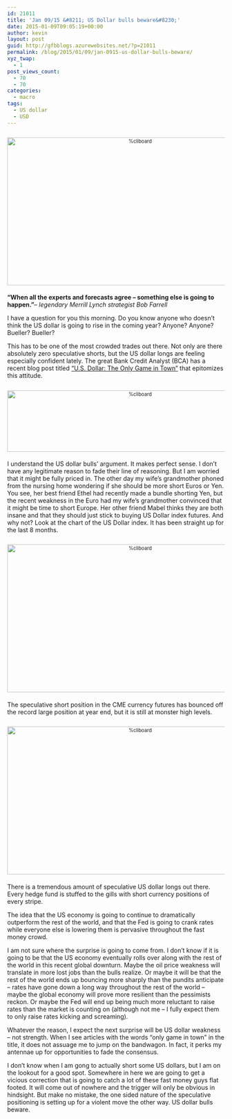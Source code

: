 ```yaml
---
id: 21011
title: 'Jan 09/15 &#8211; US Dollar bulls beware&#8230;'
date: 2015-01-09T09:05:19+00:00
author: kevin
layout: post
guid: http://gfbblogs.azurewebsites.net/?p=21011
permalink: /blog/2015/01/09/jan-0915-us-dollar-bulls-beware/
xyz_twap:
  - 1
post_views_count:
  - 70
  - 70
categories:
  - macro
tags:
  - US dollar
  - USD
---
```

<div style="width: image width px; font-size: 80%; text-align: center;">
  <a href="http://themacrotourist.com/pictures/Azure/TwainJan0915.png"><img class="size-full wp-image-14271" style="padding-top: 1.0em;padding-bottom: 0.5em;" alt="%cliboard" src="http://themacrotourist.com/pictures/Azure/TwainJan0915.png" width="600" height="342" /></a>
</div>

**&#8220;When all the experts and forecasts agree – something else is going to happen.&#8221;**&#8211; _legendary Merrill Lynch strategist Bob Farrell_

I have a question for you this morning. Do you know anyone who doesn&#8217;t think the US dollar is going to rise in the coming year? Anyone? Anyone? Bueller? Bueller? 

This has to be one of the most crowded trades out there. Not only are there absolutely zero speculative shorts, but the US dollar longs are feeling especially confident lately. The great Bank Credit Analyst (BCA) has a recent blog post titled [&#8220;U.S. Dollar: The Only Game in Town&#8221;](http://blog.bcaresearch.com/u-s-dollar-the-only-game-in-town) that epitomizes this attitude. 

<div style="width: image width px; font-size: 80%; text-align: center;">
  <a href="http://themacrotourist.com/pictures/Azure/OnlyGameJan0915.png"><img class="size-full wp-image-14271" style="padding-top: 1.0em;padding-bottom: 0.5em;" alt="%cliboard" src="http://themacrotourist.com/pictures/Azure/OnlyGameJan0915.png" width="600" height="142" /></a>
</div>

I understand the US dollar bulls&#8217; argument. It makes perfect sense. I don&#8217;t have any legitimate reason to fade their line of reasoning. But I am worried that it might be fully priced in. The other day my wife&#8217;s grandmother phoned from the nursing home wondering if she should be more short Euros or Yen. You see, her best friend Ethel had recently made a bundle shorting Yen, but the recent weakness in the Euro had my wife&#8217;s grandmother convinced that it might be time to short Europe. Her other friend Mabel thinks they are both insane and that they should just stick to buying US Dollar index futures. And why not? Look at the chart of the US Dollar index. It has been straight up for the last 8 months.

<div style="width: image width px; font-size: 80%; text-align: center;">
  <a href="http://themacrotourist.com/pictures/Azure/USDollarJan0915.png"><img class="size-full wp-image-14271" style="padding-top: 1.0em;padding-bottom: 0.5em;" alt="%cliboard" src="http://themacrotourist.com/pictures/Azure/USDollarJan0915.png" width="600" height="342" /></a>
</div>

The speculative short position in the CME currency futures has bounced off the record large position at year end, but it is still at monster high levels.

<div style="width: image width px; font-size: 80%; text-align: center;">
  <a href="http://themacrotourist.com/pictures/Azure/CMEForexJan0915.png"><img class="size-full wp-image-14271" style="padding-top: 1.0em;padding-bottom: 0.5em;" alt="%cliboard" src="http://themacrotourist.com/pictures/Azure/CMEForexJan0915.png" width="600" height="342" /></a>
</div>

There is a tremendous amount of speculative US dollar longs out there. Every hedge fund is stuffed to the gills with short currency positions of every stripe.

The idea that the US economy is going to continue to dramatically outperform the rest of the world, and that the Fed is going to crank rates while everyone else is lowering them is pervasive throughout the fast money crowd. 

I am not sure where the surprise is going to come from. I don&#8217;t know if it is going to be that the US economy eventually rolls over along with the rest of the world in this recent global downturn. Maybe the oil price weakness will translate in more lost jobs than the bulls realize. Or maybe it will be that the rest of the world ends up bouncing more sharply than the pundits anticipate &#8211; rates have gone down a long way throughout the rest of the world &#8211; maybe the global economy will prove more resilient than the pessimists reckon. Or maybe the Fed will end up being much more reluctant to raise rates than the market is counting on (although not me &#8211; I fully expect them to only raise rates kicking and screaming). 

Whatever the reason, I expect the next surprise will be US dollar weakness &#8211; not strength. When I see articles with the words &#8220;only game in town&#8221; in the title, it does not assuage me to jump on the bandwagon. In fact, it perks my antennae up for opportunities to fade the consensus. 

I don&#8217;t know when I am gong to actually short some US dollars, but I am on the lookout for a good spot. Somewhere in here we are going to get a vicious correction that is going to catch a lot of these fast money guys flat footed. It will come out of nowhere and the trigger will only be obvious in hindsight. But make no mistake, the one sided nature of the speculative positioning is setting up for a violent move the other way. US dollar bulls beware.